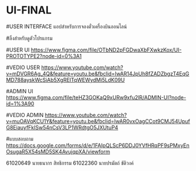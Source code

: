# UI-FINAL

#USER INTERFACE แอปสำหรับการจองตั๋วเครื่องบินออนไลน์



#ลิ้งสำหรับดูตัวโปรแกรม 

#USER UI
https://www.figma.com/file/OTbND2pFGDwaXbFXwkzKox/UI-PROTOTYPE2?node-id=0%3A1

#VEDIO USER 
https://www.youtube.com/watch?v=mDVGR6Ag_4Q&feature=youtu.be&fbclid=IwAR14JpUh8fZADZbgzT4EqGMD788ayskWcSiAb5XgREITqWEWydMi5LdK09U


#ADMIN UI
https://www.figma.com/file/teHZ3GOKaQ9xURw9xfu2lR/ADMIN-UI?node-id=1%3A90

#VEDIO ADMIN 
https://www.youtube.com/watch?v=muOAVqKCU1Y&feature=youtu.be&fbclid=IwAR0vxOagCCot9CMJ54UpufG8EiauyfFkISw54nCsV3LP1WRdtgO5JXUtuP4

#แบบสอบถาม 
https://docs.google.com/forms/d/e/1FAIpQLScP6DDJ0YVfHRqPF9sPMxyEnOsugaR5X54sMD5SK4AvujqpXA/viewform



61020649 นายธนากร สิทธิกรรม
61022360 นายปรมัตถ์ ขัติวงค์
